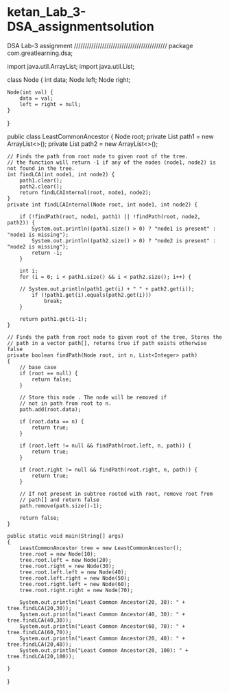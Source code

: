 # ketan_Lab_3-DSA_assignmentsolution
DSA Lab-3 assignment
///////////////////////////////////////////
package com.greatlearning.dsa;

import java.util.ArrayList;
import java.util.List;

class Node {
	int data;
	Node left;
	Node right;
	
	Node(int val) {
		data = val;
		left = right = null;			
	}
}

public class LeastCommonAncestor {
    Node root;
    private List<Integer> path1 = new ArrayList<>();
    private List<Integer> path2 = new ArrayList<>();
 
    // Finds the path from root node to given root of the tree.
    // the function will return -1 if any of the nodes (node1, node2) is not found in the tree.
    int findLCA(int node1, int node2) {
        path1.clear();
        path2.clear();
        return findLCAInternal(root, node1, node2);    	
    }
    private int findLCAInternal(Node root, int node1, int node2) {
    	 
        if (!findPath(root, node1, path1) || !findPath(root, node2, path2)) {
            System.out.println((path1.size() > 0) ? "node1 is present" : "node1 is missing");
            System.out.println((path2.size() > 0) ? "node2 is present" : "node2 is missing");
            return -1;
        }
 
        int i;
        for (i = 0; i < path1.size() && i < path2.size(); i++) {
             
        // System.out.println(path1.get(i) + " " + path2.get(i));
            if (!path1.get(i).equals(path2.get(i)))
                break;
        }
 
        return path1.get(i-1);
    }

    // Finds the path from root node to given root of the tree, Stores the
    // path in a vector path[], returns true if path exists otherwise false
    private boolean findPath(Node root, int n, List<Integer> path)
    {
        // base case
        if (root == null) {
            return false;
        }
         
        // Store this node . The node will be removed if
        // not in path from root to n.
        path.add(root.data);
 
        if (root.data == n) {
            return true;
        }
 
        if (root.left != null && findPath(root.left, n, path)) {
            return true;
        }
 
        if (root.right != null && findPath(root.right, n, path)) {
            return true;
        }
 
        // If not present in subtree rooted with root, remove root from
        // path[] and return false
        path.remove(path.size()-1);
 
        return false;
    }
    
    public static void main(String[] args)
    {
    	LeastCommonAncestor tree = new LeastCommonAncestor();
        tree.root = new Node(10);
        tree.root.left = new Node(20);
        tree.root.right = new Node(30);
        tree.root.left.left = new Node(40);
        tree.root.left.right = new Node(50);
        tree.root.right.left = new Node(60);
        tree.root.right.right = new Node(70);
 
        System.out.println("Least Common Ancestor(20, 30): " + tree.findLCA(20,30));
        System.out.println("Least Common Ancestor(40, 30): " + tree.findLCA(40,30));
        System.out.println("Least Common Ancestor(60, 70): " + tree.findLCA(60,70));
        System.out.println("Least Common Ancestor(20, 40): " + tree.findLCA(20,40));
        System.out.println("Least Common Ancestor(20, 100): " + tree.findLCA(20,100));
     
    }

	
}
